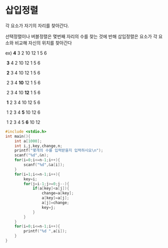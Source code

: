 # 삽입정렬

각 요소가 자기의 자리를 찾아간다.

선택정렬이나 버블정렬은 몇번째 자리의 수를 찾는 것에 반해 삽입정렬은 요소가 각 요소와 비교해 자신의 위치를 찾아간다

ex) **4** 3 2 10 12 1 5 6

​	  **3** 4 2 10 12 1 5 6

​	  **2** 3 4 10 12 1 5 6

​	  2 3 4 **10** 12 1 5 6

​	  2 3 4 10 **12** 1 5 6

​	  **1** 2 3 4 10 12 5 6

​	  1 2 3 4 **5** 10 12 6

​	  1 2 3 4 5 **6** 10 12

~~~ c
#include <stdio.h>
int main(){
	int a[1000];
	int i,j,key,change,n;
	printf("몇개의 수를 입력받을지 입력하시요\n");
	scanf("%d",&n); 
	for(i=0;i<=n-1;i++){
		scanf("%d",&a[i]); 
	}
	for(i=1;i<=n-1;i++){
		key=i;
		for(j=i-1;j>=0;j--){
			if(a[key]<a[j]){
				change=a[key];
				a[key]=a[j];
				a[j]=change;
				key=j;
			}
		}
	}
	for(i=0;i<=n-1;i++){
		printf("%d ",a[i]);
	}
}
~~~


